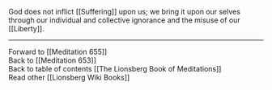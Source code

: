 God does not inflict [[Suffering]] upon us; we bring it upon our selves through our individual and collective ignorance and the misuse of our [[Liberty]]. 

___

Forward to [[Meditation 655]]  
Back to [[Meditation 653]]  
Back to table of contents [[The Lionsberg Book of Meditations]]  
Read other [[Lionsberg Wiki Books]] 
